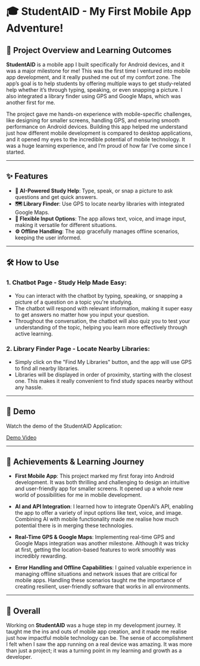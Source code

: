 # 🎓 StudentAID - My First Mobile App Adventure!

## 🚀 Project Overview and Learning Outcomes

**StudentAID** is a mobile app I built specifically for Android devices, and it was a major milestone for me! This was the first time I ventured into mobile app development, and it really pushed me out of my comfort zone. The app’s goal is to help students by offering multiple ways to get study-related help whether it’s through typing, speaking, or even snapping a picture. I also integrated a library finder using GPS and Google Maps, which was another first for me.

The project gave me hands-on experience with mobile-specific challenges, like designing for smaller screens, handling GPS, and ensuring smooth performance on Android devices. Building this app helped me understand just how different mobile development is compared to desktop applications, and it opened my eyes to the incredible potential of mobile technology. It was a huge learning experience, and I’m proud of how far I’ve come since I started.

---

## ✨ Features

- **🤖 AI-Powered Study Help**: Type, speak, or snap a picture to ask questions and get quick answers.
- **🗺️ Library Finder**: Use GPS to locate nearby libraries with integrated Google Maps.
- **🎤 Flexible Input Options**: The app allows text, voice, and image input, making it versatile for different situations.
- **⚙️ Offline Handling**: The app gracefully manages offline scenarios, keeping the user informed.

---

## 🛠️ How to Use

### 1. **Chatbot Page - Study Help Made Easy:**
   - You can interact with the chatbot by typing, speaking, or snapping a picture of a question on a topic you're studying.
   - The chatbot will respond with relevant information, making it super easy to get answers no matter how you input your question.
   - Throughout the conversation, the chatbot will also quiz you to test your understanding of the topic, helping you learn more effectively through active learning.

### 2. **Library Finder Page - Locate Nearby Libraries:**
   - Simply click on the "Find My Libraries" button, and the app will use GPS to find all nearby libraries.
   - Libraries will be displayed in order of proximity, starting with the closest one. This makes it really convenient to find study spaces nearby without any hassle.

---

## 🎥 Demo

Watch the demo of the StudentAID Application:

[Demo Video](https://youtu.be/YYL6pTitrM4?si=2twk6JU5y-24r4eB)

---

## 🎯 Achievements & Learning Journey

- **First Mobile App**: This project marked my first foray into Android development. It was both thrilling and challenging to design an intuitive and user-friendly app for smaller screens. It opened up a whole new world of possibilities for me in mobile development.
  
- **AI and API Integration**: I learned how to integrate OpenAI’s API, enabling the app to offer a variety of input options like text, voice, and image. Combining AI with mobile functionality made me realise how much potential there is in merging these technologies.
  
- **Real-Time GPS & Google Maps**: Implementing real-time GPS and Google Maps integration was another milestone. Although it was tricky at first, getting the location-based features to work smoothly was incredibly rewarding.
  
- **Error Handling and Offline Capabilities**: I gained valuable experience in managing offline situations and network issues that are critical for mobile apps. Handling these scenarios taught me the importance of creating resilient, user-friendly software that works in all environments.

---

## 🎉 Overall

Working on **StudentAID** was a huge step in my development journey. It taught me the ins and outs of mobile app creation, and it made me realise just how impactful mobile technology can be. The sense of accomplishment I felt when I saw the app running on a real device was amazing. It was more than just a project; it was a turning point in my learning and growth as a developer.
